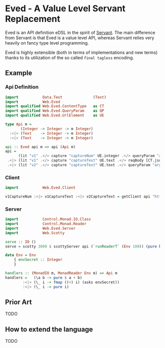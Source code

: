 # Eved - A Value Level Servant Replacement

Eved is an API definition eDSL in the spirit of [Servant](https://hackage.haskell.org/package/servant). 
The main difference from Servant is that Eved is a value level API, whereas Servant relies very heavily on fancy type level programming. 

Eved is highly extensible (both in terms of implementations and new terms) thanks to its utilization of the so called `final tagless` encoding.

## Example

### Api Definition

```haskell
import           Data.Text              (Text)
import           Web.Eved
import qualified Web.Eved.ContentType   as CT
import qualified Web.Eved.QueryParam    as QP
import qualified Web.Eved.UrlElement    as UE

type Api m =
       (Integer -> Integer -> m Integer)
  :<|> (Text    -> Integer -> m Integer)
  :<|> (Text    -> Integer -> m Integer)

api :: Eved api m => api (Api m)
api =
      (lit "v1" .</> capture "captureNum" UE.integer .</> queryParam "arg1" QP.integer .</> get [CT.json @Integer])
 .<|> (lit "v1" .</> capture "captureText" UE.text .</> reqBody [CT.json @Integer] .</> post [CT.json @Integer])
 .<|> (lit "v2" .</> capture "captureText" UE.text .</> queryParam "arg1" QP.integer .</> get [CT.json @Integer])
```

### Client

```haskell
import           Web.Eved.Client

v1CaptureNum :<|> v1CaptureText :<|> v2CaptureText = getClient api "http://localhost:3000"
```

### Server

```haskell
import           Control.Monad.IO.Class
import           Control.Monad.Reader
import           Web.Eved.Server
import           Web.Scotty

serve :: IO ()
serve = scotty 3000 $ scottyServer api (`runReaderT` (Env 100)) (pure handlers)

data Env = Env
    { envSecret :: Integer
    }

handlers :: (MonadIO m, MonadReader Env m) => Api m
handlers =   (\a b -> pure $ a + b)
        :<|> (\_ i -> fmap ((+) i) (asks envSecret))
        :<|> (\_ i -> pure i)

```

## Prior Art

TODO

## How to extend the language

TODO
